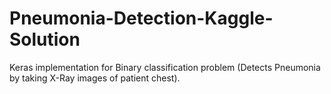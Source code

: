 # Pneumonia-Detection-Kaggle-Solution
 Keras implementation for Binary classification problem (Detects Pneumonia by taking X-Ray images of patient chest).
